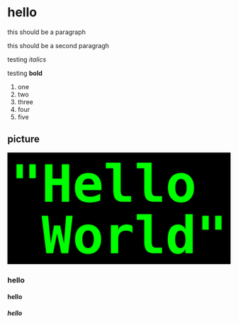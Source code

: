 # hello
this should be a paragraph

this should be a second paragragh

testing *italics*

testing **bold**

1. one
2. two
3. three
4. four
5. five

## picture
![picture_1](hello_world.png)

### hello
#### hello
##### hello
